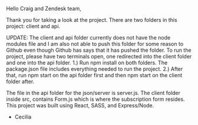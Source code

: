 Hello Craig and Zendesk team,

Thank you for taking a look at the project. There are two folders in this project: client and api. 

UPDATE: The client and api folder currently does not have the node modules file and I am also not able to push this folder for some reason to Github even though Github has says that it has pushed the folder. 
To run the project, please have two terminals open, one redirected into the client folder and one into the api folder. 
1.) Run npm install on both folders. The package.json file includes everything needed to run the project.
2.) After that, run npm start on the api folder first and then npm start on the client folder after. 

The file in the api folder for the json/server is server.js.  The client folder inside src, contains Form.js which is where the subscription form resides.  
This project was built using React, SASS, and Express/Node. 

 - Cecilia
